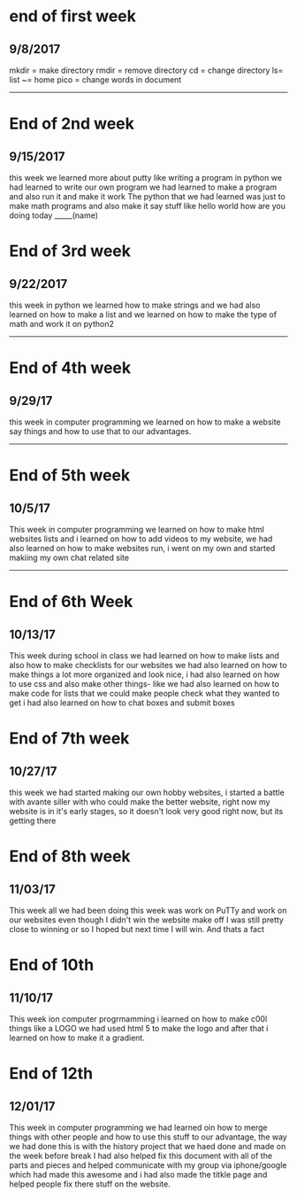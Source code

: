 #  end of first week
## 9/8/2017
mkdir = make directory
rmdir = remove directory
cd = change directory
ls= list
~= home
pico = change words in document


---

# End of 2nd week
## 9/15/2017
this week we learned more about putty like writing a program 
in python we had learned to write our own program we had learned 
to make a program and also run it and make it work
The python that we had learned was just to make math programs and also
make it say stuff like hello world how are you doing today _____(name)

# End of 3rd week
## 9/22/2017
this week in python we learned how to make strings and we had also learned
on how to make a list and we learned on how to make the type of math
and work it on python2

---

# End of 4th week
## 9/29/17
this week in computer programming we learned on how to make a website say things and how to use that to our advantages.

---

# End of 5th week
## 10/5/17
This week in computer programming we learned on how to make html websites
lists and i  learned on how to add videos to my website, we had also learned on how to make websites run, i went on my own and started makiing my own chat related site

---

# End of 6th Week
## 10/13/17
This week during school in class we had learned on how to make lists and also how to make checklists for our websites we had 
also learned on how to make things a lot more organized and look nice, i had also learned on how to use 
css and also make other things- like we had also learned on how to make code for lists that we could make 
people check what they wanted to get i had also learned on how to chat boxes and submit boxes


# End of 7th week
## 10/27/17
this week we had started making our own hobby websites, i started a battle with avante siller with who could make the better website, right now my website is in it's early stages, so it doesn't look very good right now, but its getting there


# End of 8th week
## 11/03/17
This week all we had been doing this week was work on PuTTy and work on our websites
even though I didn't win the website make off I was still pretty close to winning or so I hoped
but next time I will win. And thats a fact


# End of 10th
## 11/10/17

This week ion computer progrmamming i learned on how to make c00l things like a LOGO 
we had used html 5 to make the logo and after that i learned on how to make it a gradient.


# End of 12th 
## 12/01/17

This week in computer programming we had learned oin how to merge things with other people and how to use this stuff to our advantage, the way we had done this is with the history project that we haed done and made on the week before break
I had also helped fix this document with all of the parts and pieces and helped communicate with my group via iphone/google which had made this awesome and i had also made the titkle page and helped people fix there stuff on the website.
